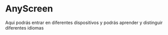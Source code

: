 # AnyScreen
Aqui podrás entrar en diferentes dispositivos y podrás aprender y distinguir diferentes idiomas 
